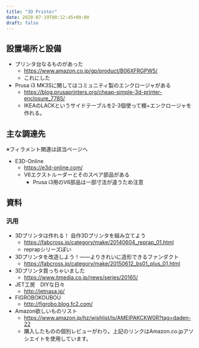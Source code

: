 ```yaml
---
title: "3D Printer"
date: 2020-07-19T00:12:45+09:00
draft: false
---
```


## 設置場所と設備
* プリンタ台なるものがあった
  * https://www.amazon.co.jp/gp/product/B06XFRGPW5/
  * これにした
* Prusa i3 MK3Sに関してはコミュニティ製のエンクロージャがある
  * https://blog.prusaprinters.org/cheap-simple-3d-printer-enclosure_7785/
  * IKEAのLACKというサイドテーブルを2-3個使って棚+エンクロージャを作れる。

## 主な調達先
※フィラメント関連は該当ページへ
* E3D-Online
  * https://e3d-online.com/
  * V6エクストルーダーとそのスペア部品がある
    * Prusa i3用のV6部品は一部寸法が違うため注意

## 資料
### 汎用
* 3Dプリンタは作れる！ 自作3Dプリンタを組み立てよう
  * https://fabcross.jp/category/make/20140604_reprap_01.html
  * reprapシリーズぽい
* 3Dプリンタを改造しよう！——よりきれいに造形できるファンダクト
  * https://fabcross.jp/category/make/20150612_bs01_plus_01.html
* 3Dプリンタ買っちゃいました
  * https://www.itmedia.co.jp/news/series/20165/
* JET工房　DIYな日々
  * http://jetnasa.jp/
* FIGROBOKOUBOU
  * http://figrobo.blog.fc2.com/
* Amazon欲しいものリスト
  * https://www.amazon.jp/hz/wishlist/ls/AMEIPAKCKW0R?tag=daden-22
  * 購入したものの個別レビューがわり。上記のリンクはAmazon.co.jpアソシエイトを使用しています。
